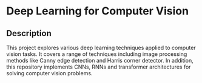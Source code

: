 # Deep Learning for Computer Vision

## Description
This project explores various deep learning techniques applied to computer vision tasks. It covers a range of techniques including image processing methods like Canny edge detection and Harris corner detector. In addition, this repository implements CNNs, RNNs and transformer architectures for solving computer vision problems.


